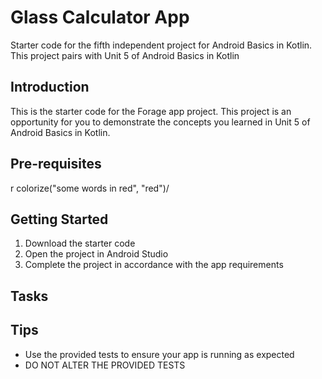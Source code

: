 Glass Calculator App
==================================

Starter code for the fifth independent project for Android Basics in Kotlin. This project pairs
with Unit 5 of Android Basics in Kotlin

Introduction
------------

This is the starter code for the Forage app project. This project is an opportunity for you to
demonstrate the concepts you learned in Unit 5 of Android Basics in Kotlin.

Pre-requisites 
--------------

r colorize("some words in red", "red")/

Getting Started
---------------

1. Download the starter code
2. Open the project in Android Studio
3. Complete the project in accordance with the app requirements


Tasks
---------------

Tips
----

- Use the provided tests to ensure your app is running as expected
- DO NOT ALTER THE PROVIDED TESTS

